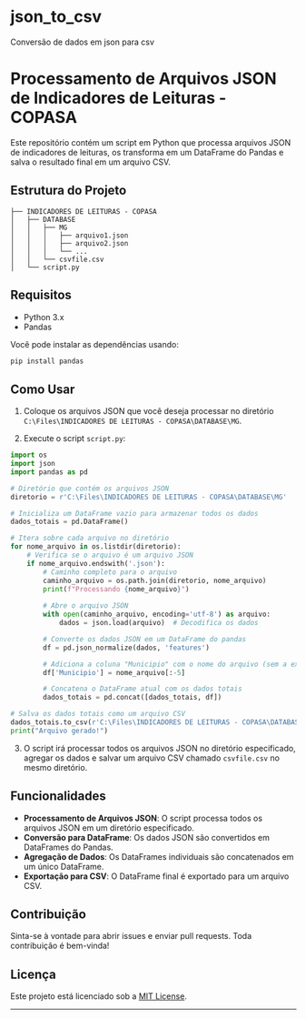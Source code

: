 # json_to_csv
 Conversão de dados em json para csv

# Processamento de Arquivos JSON de Indicadores de Leituras - COPASA

Este repositório contém um script em Python que processa arquivos JSON de indicadores de leituras, os transforma em um DataFrame do Pandas e salva o resultado final em um arquivo CSV.

## Estrutura do Projeto

```
├── INDICADORES DE LEITURAS - COPASA
│   ├── DATABASE
│   │   ├── MG
│   │   │   ├── arquivo1.json
│   │   │   ├── arquivo2.json
│   │   │   └── ...
│   │   └── csvfile.csv
│   └── script.py
```

## Requisitos

- Python 3.x
- Pandas

Você pode instalar as dependências usando:

```bash
pip install pandas
```

## Como Usar

1. Coloque os arquivos JSON que você deseja processar no diretório `C:\Files\INDICADORES DE LEITURAS - COPASA\DATABASE\MG`.

2. Execute o script `script.py`:

```python
import os
import json
import pandas as pd

# Diretório que contém os arquivos JSON
diretorio = r'C:\Files\INDICADORES DE LEITURAS - COPASA\DATABASE\MG'

# Inicializa um DataFrame vazio para armazenar todos os dados
dados_totais = pd.DataFrame()

# Itera sobre cada arquivo no diretório
for nome_arquivo in os.listdir(diretorio):
    # Verifica se o arquivo é um arquivo JSON
    if nome_arquivo.endswith('.json'):
        # Caminho completo para o arquivo
        caminho_arquivo = os.path.join(diretorio, nome_arquivo)
        print(f"Processando {nome_arquivo}")
        
        # Abre o arquivo JSON
        with open(caminho_arquivo, encoding='utf-8') as arquivo:    
            dados = json.load(arquivo)  # Decodifica os dados

        # Converte os dados JSON em um DataFrame do pandas
        df = pd.json_normalize(dados, 'features')

        # Adiciona a coluna "Municipio" com o nome do arquivo (sem a extensão .json)
        df['Municipio'] = nome_arquivo[:-5]

        # Concatena o DataFrame atual com os dados totais
        dados_totais = pd.concat([dados_totais, df])

# Salva os dados totais como um arquivo CSV
dados_totais.to_csv(r'C:\Files\INDICADORES DE LEITURAS - COPASA\DATABASE\csvfile.csv', encoding='utf-8', index=False)
print("Arquivo gerado!")
```

3. O script irá processar todos os arquivos JSON no diretório especificado, agregar os dados e salvar um arquivo CSV chamado `csvfile.csv` no mesmo diretório.

## Funcionalidades

- **Processamento de Arquivos JSON**: O script processa todos os arquivos JSON em um diretório especificado.
- **Conversão para DataFrame**: Os dados JSON são convertidos em DataFrames do Pandas.
- **Agregação de Dados**: Os DataFrames individuais são concatenados em um único DataFrame.
- **Exportação para CSV**: O DataFrame final é exportado para um arquivo CSV.

## Contribuição

Sinta-se à vontade para abrir issues e enviar pull requests. Toda contribuição é bem-vinda!

## Licença

Este projeto está licenciado sob a [MIT License](LICENSE).

---
